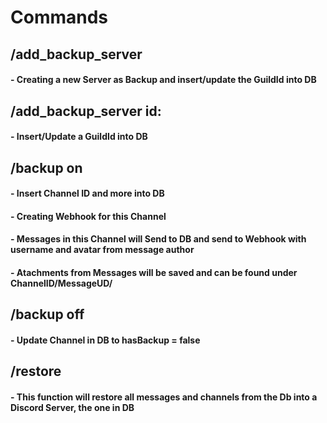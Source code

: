 # Commands
## /add_backup_server
#### - Creating a new Server as Backup and insert/update the GuildId into DB
## /add_backup_server id:
#### - Insert/Update a GuildId into DB
## /backup on
#### - Insert Channel ID and more into DB
#### - Creating Webhook for this Channel
#### - Messages in this Channel will Send to DB and send to Webhook with username and avatar from message author
#### - Atachments from Messages will be saved and can be found under ChannelID/MessageUD/
## /backup off
#### - Update Channel in DB to hasBackup = false
## /restore
#### - This function will restore all messages and channels from the Db into a Discord Server, the one in DB
